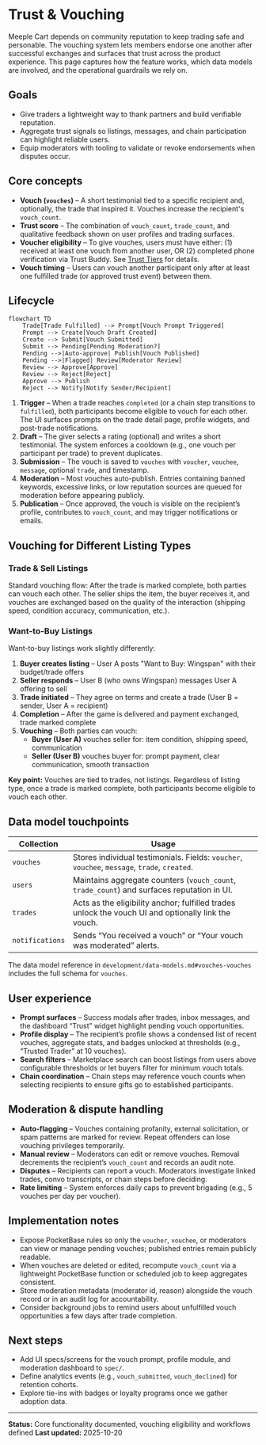 # Trust & Vouching

Meeple Cart depends on community reputation to keep trading safe and personable. The vouching system lets members endorse one another after successful exchanges and surfaces that trust across the product experience. This page captures how the feature works, which data models are involved, and the operational guardrails we rely on.

## Goals

- Give traders a lightweight way to thank partners and build verifiable reputation.
- Aggregate trust signals so listings, messages, and chain participation can highlight reliable users.
- Equip moderators with tooling to validate or revoke endorsements when disputes occur.

## Core concepts

- **Vouch (`vouches`)** – A short testimonial tied to a specific recipient and, optionally, the trade that inspired it. Vouches increase the recipient's `vouch_count`.
- **Trust score** – The combination of `vouch_count`, `trade_count`, and qualitative feedback shown on user profiles and trading surfaces.
- **Voucher eligibility** – To give vouches, users must have either: (1) received at least one vouch from another user, OR (2) completed phone verification via Trust Buddy. See [Trust Tiers](./reputation/trust-tiers.md) for details.
- **Vouch timing** – Users can vouch another participant only after at least one fulfilled trade (or approved trust event) between them.

## Lifecycle

```mermaid
flowchart TD
    Trade[Trade Fulfilled] --> Prompt[Vouch Prompt Triggered]
    Prompt --> Create[Vouch Draft Created]
    Create --> Submit[Vouch Submitted]
    Submit --> Pending[Pending Moderation?]
    Pending -->|Auto-approve| Publish[Vouch Published]
    Pending -->|Flagged| Review[Moderator Review]
    Review --> Approve[Approve]
    Review --> Reject[Reject]
    Approve --> Publish
    Reject --> Notify[Notify Sender/Recipient]
```

1. **Trigger** – When a trade reaches `completed` (or a chain step transitions to `fulfilled`), both participants become eligible to vouch for each other. The UI surfaces prompts on the trade detail page, profile widgets, and post-trade notifications.
2. **Draft** – The giver selects a rating (optional) and writes a short testimonial. The system enforces a cooldown (e.g., one vouch per participant per trade) to prevent duplicates.
3. **Submission** – The vouch is saved to `vouches` with `voucher`, `vouchee`, `message`, optional `trade`, and timestamp.
4. **Moderation** – Most vouches auto-publish. Entries containing banned keywords, excessive links, or low reputation sources are queued for moderation before appearing publicly.
5. **Publication** – Once approved, the vouch is visible on the recipient’s profile, contributes to `vouch_count`, and may trigger notifications or emails.

## Vouching for Different Listing Types

### Trade & Sell Listings

Standard vouching flow: After the trade is marked complete, both parties can vouch each other. The seller ships the item, the buyer receives it, and vouches are exchanged based on the quality of the interaction (shipping speed, condition accuracy, communication, etc.).

### Want-to-Buy Listings

Want-to-buy listings work slightly differently:

1. **Buyer creates listing** – User A posts "Want to Buy: Wingspan" with their budget/trade offers
2. **Seller responds** – User B (who owns Wingspan) messages User A offering to sell
3. **Trade initiated** – They agree on terms and create a trade (User B = sender, User A = recipient)
4. **Completion** – After the game is delivered and payment exchanged, trade marked complete
5. **Vouching** – Both parties can vouch:
   - **Buyer (User A)** vouches seller for: item condition, shipping speed, communication
   - **Seller (User B)** vouches buyer for: prompt payment, clear communication, smooth transaction

**Key point:** Vouches are tied to trades, not listings. Regardless of listing type, once a trade is marked complete, both participants become eligible to vouch each other.

## Data model touchpoints

| Collection | Usage |
| ---------- | ----- |
| `vouches` | Stores individual testimonials. Fields: `voucher`, `vouchee`, `message`, `trade`, `created`. |
| `users` | Maintains aggregate counters (`vouch_count`, `trade_count`) and surfaces reputation in UI. |
| `trades` | Acts as the eligibility anchor; fulfilled trades unlock the vouch UI and optionally link the vouch. |
| `notifications` | Sends “You received a vouch” or “Your vouch was moderated” alerts. |

The data model reference in `development/data-models.md#vouches-vouches` includes the full schema for `vouches`.

## User experience

- **Prompt surfaces** – Success modals after trades, inbox messages, and the dashboard “Trust” widget highlight pending vouch opportunities.
- **Profile display** – The recipient’s profile shows a condensed list of recent vouches, aggregate stats, and badges unlocked at thresholds (e.g., “Trusted Trader” at 10 vouches).
- **Search filters** – Marketplace search can boost listings from users above configurable thresholds or let buyers filter for minimum vouch totals.
- **Chain coordination** – Chain steps may reference vouch counts when selecting recipients to ensure gifts go to established participants.

## Moderation & dispute handling

- **Auto-flagging** – Vouches containing profanity, external solicitation, or spam patterns are marked for review. Repeat offenders can lose vouching privileges temporarily.
- **Manual review** – Moderators can edit or remove vouches. Removal decrements the recipient’s `vouch_count` and records an audit note.
- **Disputes** – Recipients can report a vouch. Moderators investigate linked trades, convo transcripts, or chain steps before deciding.
- **Rate limiting** – System enforces daily caps to prevent brigading (e.g., 5 vouches per day per voucher).

## Implementation notes

- Expose PocketBase rules so only the `voucher`, `vouchee`, or moderators can view or manage pending vouches; published entries remain publicly readable.
- When vouches are deleted or edited, recompute `vouch_count` via a lightweight PocketBase function or scheduled job to keep aggregates consistent.
- Store moderation metadata (moderator id, reason) alongside the vouch record or in an audit log for accountability.
- Consider background jobs to remind users about unfulfilled vouch opportunities a few days after trade completion.

## Next steps

- Add UI specs/screens for the vouch prompt, profile module, and moderation dashboard to `spec/`.
- Define analytics events (e.g., `vouch_submitted`, `vouch_declined`) for retention cohorts.
- Explore tie-ins with badges or loyalty programs once we gather adoption data.

---

**Status:** Core functionality documented, vouching eligibility and workflows defined
**Last updated:** 2025-10-20
